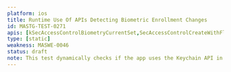 ```yaml
---
platform: ios
title: Runtime Use Of APIs Detecting Biometric Enrollment Changes
id: MASTG-TEST-0271
apis: [kSecAccessControlBiometryCurrentSet,SecAccessControlCreateWithFlags]
type: [static]
weakness: MASWE-0046
status: draft
note: This test dynamically checks if the app uses the Keychain API in a way that allows attackers to bypass biometric authentication by adding a new fingerprint or face representation via system settings.
---
```

